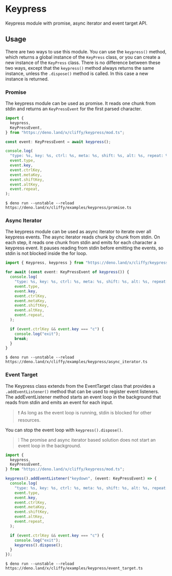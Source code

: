 # Keypress

Keypress module with promise, async iterator and event target API.

## Usage

There are two ways to use this module. You can use the `keypress()` method,
which returns a global instance of the `KeyPress` class, or you can create a new
instance of the `KeyPress` class. There is no difference between these two ways,
except that the `keypress()` method always returns the same instance, unless the
`.dispose()` method is called. In this case a new instance is returned.

### Promise

The keypress module can be used as promise. It reads one chunk from stdin and
returns an `KeyPressEvent` for the first parsed character.

```typescript
import {
  keypress,
  KeyPressEvent,
} from "https://deno.land/x/cliffy/keypress/mod.ts";

const event: KeyPressEvent = await keypress();

console.log(
  "type: %s, key: %s, ctrl: %s, meta: %s, shift: %s, alt: %s, repeat: %s",
  event.type,
  event.key,
  event.ctrlKey,
  event.metaKey,
  event.shiftKey,
  event.altKey,
  event.repeat,
);
```

```console
$ deno run --unstable --reload https://deno.land/x/cliffy/examples/keypress/promise.ts
```

### Async Iterator

The keypress module can be used as async iterator to iterate over all keypress
events. The async iterator reads chunk by chunk from stdin. On each step, it
reads one chunk from stdin and emits for each character a keypress event. It
pauses reading from stdin before emitting the events, so stdin is not blocked
inside the for loop.

```typescript
import { Keypress, keypress } from "https://deno.land/x/cliffy/keypress/mod.ts";

for await (const event: KeyPressEvent of keypress()) {
  console.log(
    "type: %s, key: %s, ctrl: %s, meta: %s, shift: %s, alt: %s, repeat: %s",
    event.type,
    event.key,
    event.ctrlKey,
    event.metaKey,
    event.shiftKey,
    event.altKey,
    event.repeat,
  );

  if (event.ctrlKey && event.key === "c") {
    console.log("exit");
    break;
  }
}
```

```console
$ deno run --unstable --reload https://deno.land/x/cliffy/examples/keypress/async_iterator.ts
```

### Event Target

The Keypress class extends from the EventTarget class that provides a
`.addEventListener()` method that can be used to register event listeners. The
addEventListener method starts an event loop in the background that reads from
stdin and emits an event for each input.

> ❗ As long as the event loop is running, stdin is blocked for other resources.

You can stop the event loop with `keypress().dispose()`.

> ❕ The promise and async iterator based solution does not start an event loop
> in the background.

```typescript
import {
  keypress,
  KeyPressEvent,
} from "https://deno.land/x/cliffy/keypress/mod.ts";

keypress().addEventListener("keydown", (event: KeyPressEvent) => {
  console.log(
    "type: %s, key: %s, ctrl: %s, meta: %s, shift: %s, alt: %s, repeat: %s",
    event.type,
    event.key,
    event.ctrlKey,
    event.metaKey,
    event.shiftKey,
    event.altKey,
    event.repeat,
  );

  if (event.ctrlKey && event.key === "c") {
    console.log("exit");
    keypress().dispose();
  }
});
```

```console
$ deno run --unstable --reload https://deno.land/x/cliffy/examples/keypress/event_target.ts
```
